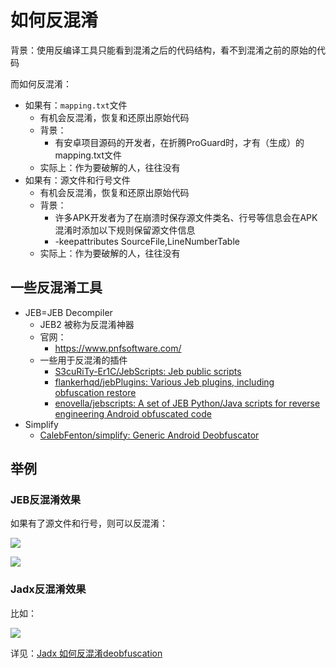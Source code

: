 # 如何反混淆

背景：使用反编译工具只能看到混淆之后的代码结构，看不到混淆之前的原始的代码

而如何反混淆：

* 如果有：`mapping.txt`文件
  * 有机会反混淆，恢复和还原出原始代码
  * 背景：
    * 有安卓项目源码的开发者，在折腾ProGuard时，才有（生成）的mapping.txt文件
  * 实际上：作为要破解的人，往往没有
* 如果有：源文件和行号文件
  * 有机会反混淆，恢复和还原出原始代码
  * 背景：
    * 许多APK开发者为了在崩溃时保存源文件类名、行号等信息会在APK混淆时添加以下规则保留源文件信息
    * -keepattributes SourceFile,LineNumberTable
  * 实际上：作为要破解的人，往往没有

## 一些反混淆工具

* JEB=JEB Decompiler
  * JEB2 被称为反混淆神器
  * 官网：
    * https://www.pnfsoftware.com/
  * 一些用于反混淆的插件
    * [S3cuRiTy-Er1C/JebScripts: Jeb public scripts](https://github.com/S3cuRiTy-Er1C/JebScripts)
    * [flankerhqd/jebPlugins: Various Jeb plugins, including obfuscation restore](https://github.com/flankerhqd/jebPlugins)
    * [enovella/jebscripts: A set of JEB Python/Java scripts for reverse engineering Android obfuscated code](https://github.com/enovella/jebscripts)
* Simplify
  * [CalebFenton/simplify: Generic Android Deobfuscator](https://github.com/CalebFenton/simplify)

## 举例

### JEB反混淆效果

如果有了源文件和行号，则可以反混淆：

![](../assets/img/deobfuse_source_java.jpg)

![](../assets/img/deobfuscation_before_after.jpg)

### Jadx反混淆效果

比如：

![](../assets/img/jadx_deobfuscation_renamed_from.png)

详见：[Jadx 如何反混淆deobfuscation](../android_crack_tool/decompiler/common_decompilers/jadx.md)
